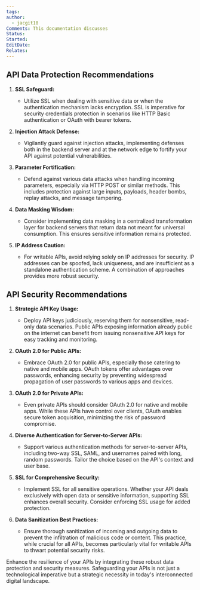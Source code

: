 ```yaml
---
tags: 
author:
  - jacgit18
Comments: This documentation discusses
Status: 
Started: 
EditDate: 
Relates:
---
```

## **API Data Protection Recommendations**

1. **SSL Safeguard:**
   - Utilize SSL when dealing with sensitive data or when the authentication mechanism lacks encryption. SSL is imperative for security credentials protection in scenarios like HTTP Basic authentication or OAuth with bearer tokens.

2. **Injection Attack Defense:**
   - Vigilantly guard against injection attacks, implementing defenses both in the backend server and at the network edge to fortify your API against potential vulnerabilities.

3. **Parameter Fortification:**
   - Defend against various data attacks when handling incoming parameters, especially via HTTP POST or similar methods. This includes protection against large inputs, payloads, header bombs, replay attacks, and message tampering.

4. **Data Masking Wisdom:**
   - Consider implementing data masking in a centralized transformation layer for backend servers that return data not meant for universal consumption. This ensures sensitive information remains protected.

5. **IP Address Caution:**
   - For writable APIs, avoid relying solely on IP addresses for security. IP addresses can be spoofed, lack uniqueness, and are insufficient as a standalone authentication scheme. A combination of approaches provides more robust security.

## **API Security Recommendations**

1. **Strategic API Key Usage:**
   - Deploy API keys judiciously, reserving them for nonsensitive, read-only data scenarios. Public APIs exposing information already public on the internet can benefit from issuing nonsensitive API keys for easy tracking and monitoring.

2. **OAuth 2.0 for Public APIs:**
   - Embrace OAuth 2.0 for public APIs, especially those catering to native and mobile apps. OAuth tokens offer advantages over passwords, enhancing security by preventing widespread propagation of user passwords to various apps and devices.

3. **OAuth 2.0 for Private APIs:**
   - Even private APIs should consider OAuth 2.0 for native and mobile apps. While these APIs have control over clients, OAuth enables secure token acquisition, minimizing the risk of password compromise.

4. **Diverse Authentication for Server-to-Server APIs:**
   - Support various authentication methods for server-to-server APIs, including two-way SSL, SAML, and usernames paired with long, random passwords. Tailor the choice based on the API's context and user base.

5. **SSL for Comprehensive Security:**
   - Implement SSL for all sensitive operations. Whether your API deals exclusively with open data or sensitive information, supporting SSL enhances overall security. Consider enforcing SSL usage for added protection.

6. **Data Sanitization Best Practices:**
   - Ensure thorough sanitization of incoming and outgoing data to prevent the infiltration of malicious code or content. This practice, while crucial for all APIs, becomes particularly vital for writable APIs to thwart potential security risks.

Enhance the resilience of your APIs by integrating these robust data protection and security measures. Safeguarding your APIs is not just a technological imperative but a strategic necessity in today's interconnected digital landscape. 